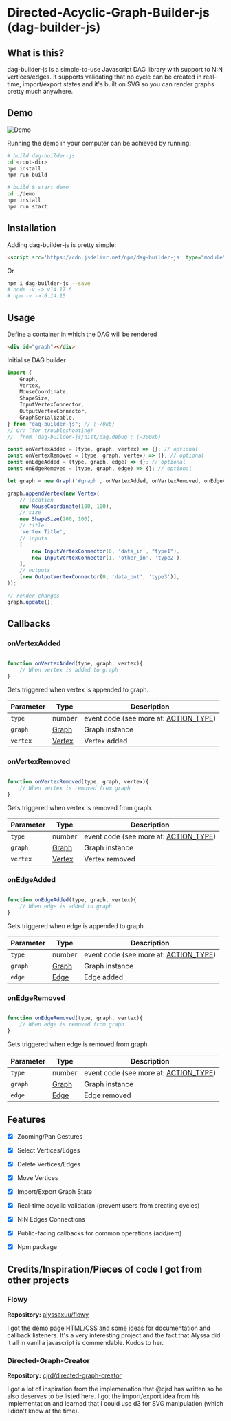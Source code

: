 Directed-Acyclic-Graph-Builder-js (dag-builder-js)
===

## What is this?
dag-builder-js is a simple-to-use Javascript DAG library with support to N:N vertices/edges. It supports validating that no cycle can be created in real-time, import/export states and it's built on SVG so you can render graphs pretty much anywhere.

## Demo
![Demo](https://media.giphy.com/media/QNVOHs7kIbgLsMP7CN/giphy.gif)

Running the demo in your computer can be achieved by running:

```bash
# build dag-builder-js
cd <root-dir>
npm install
npm run build

# build & start demo
cd ./demo
npm install
npm run start
```

## Installation

Adding dag-builder-js is pretty simple:

```html
<script src='https://cdn.jsdelivr.net/npm/dag-builder-js' type="module" charset="utf-8"></script>
```

Or 

```bash
npm i dag-builder-js --save
# node -v -> v14.17.6
# npm -v -> 6.14.15
```

## Usage

Define a container in which the DAG will be rendered

```html
<div id="graph"></div>
```

Initialise DAG builder

```javascript
import {
    Graph,
    Vertex,
    MouseCoordinate,
    ShapeSize,
    InputVertexConnector,
    OutputVertexConnector,
    GraphSerializable,
} from "dag-builder-js"; // (~70kb)
// Or: (for troubleshooting)
//  from 'dag-builder-js/dist/dag.debug'; (~300kb)

const onVertexAdded = (type, graph, vertex) => {}; // optional
const onVertexRemoved = (type, graph, vertex) => {}; // optional
const onEdgeAdded = (type, graph, edge) => {}; // optional
const onEdgeRemoved = (type, graph, edge) => {}; // optional

let graph = new Graph('#graph', onVertexAdded, onVertexRemoved, onEdgeAdded, onEdgeRemoved);

graph.appendVertex(new Vertex(
    // location
    new MouseCoordinate(100, 100),
    // size
    new ShapeSize(200, 100),
    // title
    'Vertex Title',
    // inputs
    [
        new InputVertexConnector(0, 'data_in', "type1"),
        new InputVertexConnector(1, 'other_in', 'type2'),
    ],
    // outputs
    [new OutputVertexConnector(0, 'data_out', 'type3')],
));

// render changes
graph.update();

```

## Callbacks

### onVertexAdded
```javascript

function onVertexAdded(type, graph, vertex){
	// When vertex is added to graph
}
```
Gets triggered when vertex is appended to graph.

Parameter | Type | Description
--- | --- | ---
   `type` | number | event code (see more at: [ACTION_TYPE](src/events/event.js))
   `graph` | [Graph](src/graphs/graph.js) | Graph instance
   `vertex` | [Vertex](src/vertices/vertex.js) | Vertex added

### onVertexRemoved
```javascript

function onVertexRemoved(type, graph, vertex){
	// When vertex is removed from graph
}
```
Gets triggered when vertex is removed from graph.

Parameter | Type | Description
--- | --- | ---
   `type` | number | event code (see more at: [ACTION_TYPE](src/events/event.js))
   `graph` | [Graph](src/graphs/graph.js) | Graph instance
   `vertex` | [Vertex](src/vertices/vertex.js) | Vertex removed


### onEdgeAdded
```javascript

function onEdgeAdded(type, graph, vertex){
	// When edge is added to graph
}
```
Gets triggered when edge is appended to graph.

Parameter | Type | Description
--- | --- | ---
   `type` | number | event code (see more at: [ACTION_TYPE](src/events/event.js))
   `graph` | [Graph](src/graphs/graph.js) | Graph instance
   `edge` | [Edge](src/edges/edge.js) | Edge added

### onEdgeRemoved
```javascript

function onEdgeRemoved(type, graph, vertex){
	// When edge is removed from graph
}
```
Gets triggered when edge is removed from graph.

Parameter | Type | Description
--- | --- | ---
   `type` | number | event code (see more at: [ACTION_TYPE](src/events/event.js))
   `graph` | [Graph](src/graphs/graph.js) | Graph instance
   `edge` | [Edge](src/edges/edge.js) | Edge removed

## Features

 - [x] Zooming/Pan Gestures
 - [x] Select Vertices/Edges
 - [x] Delete Vertices/Edges
 - [x] Move Vertices
 - [x] Import/Export Graph State
 - [x] Real-time acyclic validation (prevent users from creating cycles)
 - [x] N:N Edges Connections
 - [x] Public-facing callbacks for common operations (add/rem)
 - [x] Npm package
 

## Credits/Inspiration/Pieces of code I got from other projects

### Flowy

**Repository:** [alyssaxuu/flowy](https://github.com/alyssaxuu/flowy)

I got the demo page HTML/CSS and some ideas for documentation and callback listeners. It's a very interesting project and the fact that Alyssa did it all in vanilla javascript is commendable. Kudos to her.

### Directed-Graph-Creator

**Repository:** [cjrd/directed-graph-creator](https://github.com/cjrd/directed-graph-creator)

I got a lot of inspiration from the implemenation that @cjrd has written so he also deserves to be listed here. I got the import/export idea from his implementation and learned that I could use d3 for SVG manipulation (which I didn't know at the time).
